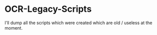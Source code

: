 # OCR-Legacy-Scripts
I'll dump all the scripts which were created which are old / useless at the moment. 
